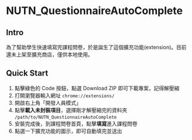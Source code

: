 # NUTN_QuestionnaireAutoComplete

## Intro
為了幫助學生快速填寫完課程問卷，於是誕生了這個擴充功能(extension)。目前還未上架至擴充商店，僅供本地使用。


## Quick Start
1. 點擊綠色的 Code 按鈕，點選 Download ZIP 即可下載專案，記得解壓縮
2. 打開瀏覽器輸入網址 `chrome://extensions/`
3. 開啟右上角「開發人員模式」
4. 點擊**載入未封裝項目**，選擇剛才解壓縮完的資料夾 `/path/to/NUTN_QuestionnaireAutoComplete`
5. 安裝完成後，到課程問卷首頁，點擊**填寫**進入課程問卷
6. 點選一下擴充功能的圖示，即可自動填完並送出
